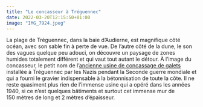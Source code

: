 ```yaml
---
title: "Le concasseur à Tréguennec"
date: 2022-03-20T12:15:50+01:00
image: "IMG_7924.jpeg"
---
```


La plage de Tréguennec, dans la baie d’Audierne, est magnifique côté océan, avec son sable fin à perte de vue. De l’autre côté de la dune, le son des vagues quelque peu adouci, on découvre un paysage de zones humides totalement différent et qui vaut tout autant le détour. À l’image du concasseur, le petit nom de l’[ancienne usine de concassage de galets](https://fr.wikipedia.org/wiki/Usine_de_concassage_de_galets_de_Tréguennec) installée à Tréguennec par les Nazis pendant la Seconde guerre mondiale et qui a fourni le gravier indispensable à la bétonnisation de toute la côte. Il ne reste quasiment plus rien de l’immense usine qui a opéré dans les années 1940, si ce n’est quelques bâtiments et surtout cet immense mur de 150 mètres de long et 2 mètres d’épaisseur. 

